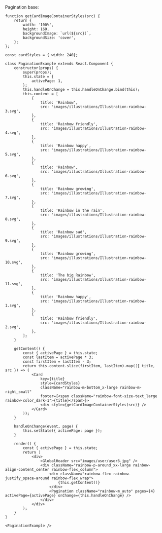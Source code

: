 Pagination base:

    function getCardImageContainerStyles(src) {
        return {
            width: '100%',
            height: 160,
            backgroundImage: `url(${src})`,
            backgroundSize: 'cover',
        };
    };

    const cardStyles = { width: 240};

    class PaginationExample extends React.Component {
        constructor(props) {
            super(props);
            this.state = {
                activePage: 1,
            };
            this.handleOnChange = this.handleOnChange.bind(this);
            this.content = [
                {
                    title: 'Rainbow',
                    src: 'images/illustrations/Illustration-rainbow-3.svg',
                },
                {
                    title: 'Rainbow friendly',
                    src: 'images/illustrations/Illustration-rainbow-4.svg',
                },
                {
                    title: 'Rainbow happy',
                    src: 'images/illustrations/Illustration-rainbow-5.svg',
                },
                {
                    title: 'Rainbow',
                    src: 'images/illustrations/Illustration-rainbow-6.svg',
                },
                {
                    title: 'Rainbow growing',
                    src: 'images/illustrations/Illustration-rainbow-7.svg',
                },
                {
                    title: 'Rainbow in the rain',
                    src: 'images/illustrations/Illustration-rainbow-8.svg',
                },
                {
                    title: 'Rainbow sad',
                    src: 'images/illustrations/Illustration-rainbow-9.svg',
                },
                {
                    title: 'Rainbow growing',
                    src: 'images/illustrations/Illustration-rainbow-10.svg',
                },
                {
                    title: 'The big Rainbow',
                    src: 'images/illustrations/Illustration-rainbow-11.svg',
                },
                {
                    title: 'Rainbow happy',
                    src: 'images/illustrations/Illustration-rainbow-1.svg',
                },
                {
                    title: 'Rainbow friendly',
                    src: 'images/illustrations/Illustration-rainbow-2.svg',
                },
            ];
        }

        getContent() {
            const { activePage } = this.state;
            const lastItem = activePage * 3;
            const firstItem = lastItem - 3;
            return this.content.slice(firstItem, lastItem).map(({ title, src }) => (
                <Card
                    key={title}
                    style={cardStyles}
                    className="rainbow-m-bottom_x-large rainbow-m-right_small"
                    footer={<span className="rainbow-font-size-text_large rainbow-color_dark-1">{title}</span>}>
                    <div style={getCardImageContainerStyles(src)} />
                </Card>
            ));
        }

        handleOnChange(event, page) {
            this.setState({ activePage: page });
        }

        render() {
            const { activePage } = this.state;
            return (
                <div>
                    <GlobalHeader src="images/user/user3.jpg" />
                    <div className="rainbow-p-around_xx-large rainbow-align-content_center rainbow-flex_column">
                        <div className="rainbow-flex rainbow-justify_space-around rainbow-flex_wrap">
                            {this.getContent()}
                        </div>
                        <Pagination className="rainbow-m_auto" pages={4} activePage={activePage} onChange={this.handleOnChange} />
                    </div>
                </div>
            );
        }
    }

    <PaginationExample />
